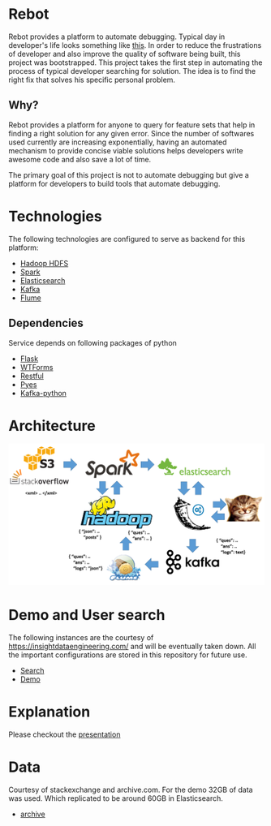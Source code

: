 # Rebot
Rebot provides a platform to automate debugging. Typical day in developer's life looks something like [this](https://www.youtube.com/watch?v=zkrzA5LUPxI).
In order to reduce the frustrations of developer and also improve the quality of software being built, this project was bootstrapped.
This project takes the first step in automating the process of typical developer searching for solution. 
The idea is to find the right fix that solves his specific personal problem.

## Why?
Rebot provides a platform for anyone to query for feature sets that help in finding a right solution for any given error.
Since the number of softwares used currently are increasing exponentially, having an automated mechanism to provide concise viable solutions helps 
developers write awesome code and also save a lot of time. 

The primary goal of this project is not to automate debugging but give a platform for developers to build tools that automate debugging.

# Technologies
The following technologies are configured to serve as backend for this platform:

* [Hadoop HDFS](http://hadoop.apache.org/)
* [Spark](https://spark.apache.org/)
* [Elasticsearch](https://www.elastic.co/)
* [Kafka](http://kafka.apache.org/)
* [Flume](https://flume.apache.org/)

## Dependencies
Service depends on following packages of python

* [Flask](http://flask.pocoo.org/)
* [WTForms](https://wtforms.readthedocs.org/en/latest/)
* [Restful](https://flask-restful.readthedocs.org/en/0.3.3/)
* [Pyes](https://elasticsearch-py.readthedocs.org/en/master/)
* [Kafka-python](http://kafka-python.readthedocs.org/en/latest/usage.html)

# Architecture

![](https://github.com/nave91/rebot/blob/gh-pages/img/Picture8.png)

# Demo and User search
The following instances are the courtesy of https://insightdataengineering.com/ and will be eventually taken down.
All the important configurations are stored in this repository for future use.

* [Search](http://rebot.link/search)
* [Demo](http://rebot.link/demo)

# Explanation
Please checkout the [presentation](https://nave91.github.io/rebot)

# Data
Courtesy of stackexchange and archive.com. For the demo 32GB of data was used. Which replicated to be around 60GB in Elasticsearch.

* [archive](https://archive.org/details/stackexchange)
